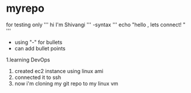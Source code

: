 # myrepo
for testing only 
'''
hi I'm Shivangi 
'''
-syntax 
'''
echo "hello , lets connect! "
'''
- using "-" for bullets
- can add bullet points

  
1.learning DevOps
  1. created ec2 instance using linux ami
  2. connected it to ssh
  3. now i'm cloning my git repo to my linux vm
